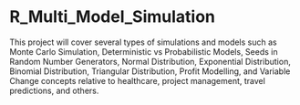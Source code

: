 # R_Multi_Model_Simulation
This project will cover several types of simulations and models such as Monte Carlo Simulation, Deterministic vs Probabilistic Models, Seeds in Random Number Generators, Normal Distribution, Exponential Distribution, Binomial Distribution, Triangular Distribution, Profit Modelling, and Variable Change concepts relative to healthcare, project management, travel predictions, and others. 



